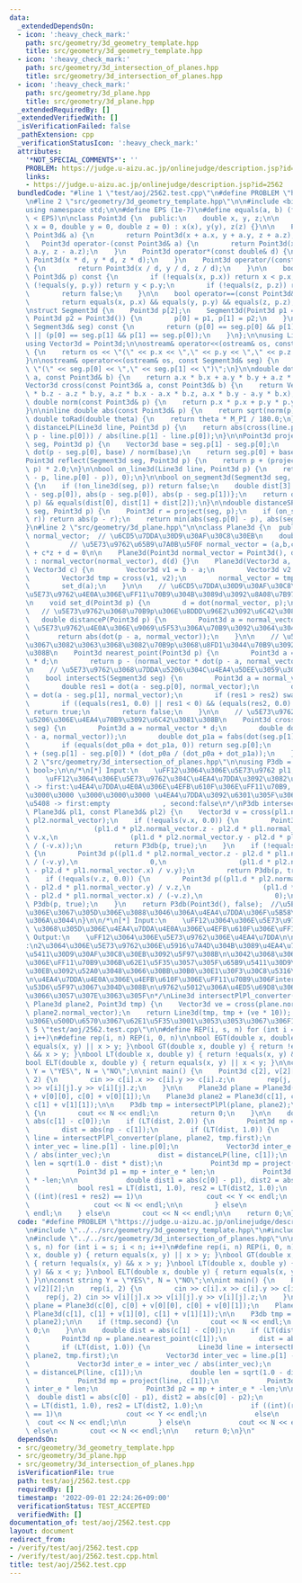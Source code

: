 ```yaml
---
data:
  _extendedDependsOn:
  - icon: ':heavy_check_mark:'
    path: src/geometry/3d_geometry_template.hpp
    title: src/geometry/3d_geometry_template.hpp
  - icon: ':heavy_check_mark:'
    path: src/geometry/3d_intersection_of_planes.hpp
    title: src/geometry/3d_intersection_of_planes.hpp
  - icon: ':heavy_check_mark:'
    path: src/geometry/3d_plane.hpp
    title: src/geometry/3d_plane.hpp
  _extendedRequiredBy: []
  _extendedVerifiedWith: []
  _isVerificationFailed: false
  _pathExtension: cpp
  _verificationStatusIcon: ':heavy_check_mark:'
  attributes:
    '*NOT_SPECIAL_COMMENTS*': ''
    PROBLEM: https://judge.u-aizu.ac.jp/onlinejudge/description.jsp?id=2562
    links:
    - https://judge.u-aizu.ac.jp/onlinejudge/description.jsp?id=2562
  bundledCode: "#line 1 \"test/aoj/2562.test.cpp\"\n#define PROBLEM \"https://judge.u-aizu.ac.jp/onlinejudge/description.jsp?id=2562\"\
    \n#line 2 \"src/geometry/3d_geometry_template.hpp\"\n\n#include <bits/stdc++.h>\n\
    using namespace std;\n\n#define EPS (1e-7)\n#define equals(a, b) (fabs((a) - (b))\
    \ < EPS)\n\nclass Point3d {\n  public:\n    double x, y, z;\n\n    Point3d(double\
    \ x = 0, double y = 0, double z = 0) : x(x), y(y), z(z) {}\n\n    Point3d operator+(const\
    \ Point3d& a) {\n        return Point3d(x + a.x, y + a.y, z + a.z);\n    }\n \
    \   Point3d operator-(const Point3d& a) {\n        return Point3d(x - a.x, y -\
    \ a.y, z - a.z);\n    }\n    Point3d operator*(const double& d) {\n        return\
    \ Point3d(x * d, y * d, z * d);\n    }\n    Point3d operator/(const double& d)\
    \ {\n        return Point3d(x / d, y / d, z / d);\n    }\n\n    bool operator<(const\
    \ Point3d& p) const {\n        if (!equals(x, p.x)) return x < p.x;\n        if\
    \ (!equals(y, p.y)) return y < p.y;\n        if (!equals(z, p.z)) return z < p.z;\n\
    \        return false;\n    }\n\n    bool operator==(const Point3d& p) const {\n\
    \        return equals(x, p.x) && equals(y, p.y) && equals(z, p.z);\n    }\n};\n\
    \nstruct Segment3d {\n    Point3d p[2];\n    Segment3d(Point3d p1 = Point3d(),\
    \ Point3d p2 = Point3d()) {\n        p[0] = p1, p[1] = p2;\n    }\n    bool operator==(const\
    \ Segment3d& seg) const {\n        return (p[0] == seg.p[0] && p[1] == seg.p[1])\
    \ || (p[0] == seg.p[1] && p[1] == seg.p[0]);\n    }\n};\n\nusing Line3d = Segment3d;\n\
    using Vector3d = Point3d;\n\nostream& operator<<(ostream& os, const Point3d& p)\
    \ {\n    return os << \"(\" << p.x << \",\" << p.y << \",\" << p.z << \")\";\n\
    }\n\nostream& operator<<(ostream& os, const Segment3d& seg) {\n    return os <<\
    \ \"(\" << seg.p[0] << \",\" << seg.p[1] << \")\";\n}\n\ndouble dot(const Point3d&\
    \ a, const Point3d& b) {\n    return a.x * b.x + a.y * b.y + a.z * b.z;\n}\n\n\
    Vector3d cross(const Point3d& a, const Point3d& b) {\n    return Vector3d(a.y\
    \ * b.z - a.z * b.y, a.z * b.x - a.x * b.z, a.x * b.y - a.y * b.x);\n}\n\ninline\
    \ double norm(const Point3d& p) {\n    return p.x * p.x + p.y * p.y + p.z * p.z;\n\
    }\n\ninline double abs(const Point3d& p) {\n    return sqrt(norm(p));\n}\n\ninline\
    \ double toRad(double theta) {\n    return theta * M_PI / 180.0;\n}\n\ndouble\
    \ distanceLP(Line3d line, Point3d p) {\n    return abs(cross(line.p[1] - line.p[0],\
    \ p - line.p[0])) / abs(line.p[1] - line.p[0]);\n}\n\nPoint3d project(Segment3d\
    \ seg, Point3d p) {\n    Vector3d base = seg.p[1] - seg.p[0];\n    double t =\
    \ dot(p - seg.p[0], base) / norm(base);\n    return seg.p[0] + base * t;\n}\n\n\
    Point3d reflect(Segment3d seg, Point3d p) {\n    return p + (project(seg, p) -\
    \ p) * 2.0;\n}\n\nbool on_line3d(Line3d line, Point3d p) {\n    return equals(abs(cross(line.p[1]\
    \ - p, line.p[0] - p)), 0);\n}\n\nbool on_segment3d(Segment3d seg, Point3d p)\
    \ {\n    if (!on_line3d(seg, p)) return false;\n    double dist[3] = {abs(seg.p[1]\
    \ - seg.p[0]), abs(p - seg.p[0]), abs(p - seg.p[1])};\n    return on_line3d(seg,\
    \ p) && equals(dist[0], dist[1] + dist[2]);\n}\n\ndouble distanceSP(Segment3d\
    \ seg, Point3d p) {\n    Point3d r = project(seg, p);\n    if (on_segment3d(seg,\
    \ r)) return abs(p - r);\n    return min(abs(seg.p[0] - p), abs(seg.p[1] - p));\n\
    }\n#line 2 \"src/geometry/3d_plane.hpp\"\n\nclass Plane3d {\n  public:\n    Point3d\
    \ normal_vector;  // \u6CD5\u7DDA\u30D9\u30AF\u30C8\u30EB\n    double d;     \
    \          // \u5E73\u9762\u65B9\u7A0B\u5F0F normal_vector = (a,b,c), a*x + b*y\
    \ + c*z + d = 0\n\n    Plane3d(Point3d normal_vector = Point3d(), double d = 0)\
    \ : normal_vector(normal_vector), d(d) {}\n    Plane3d(Vector3d a, Vector3d b,\
    \ Vector3d c) {\n        Vector3d v1 = b - a;\n        Vector3d v2 = c - a;\n\
    \        Vector3d tmp = cross(v1, v2);\n        normal_vector = tmp / abs(tmp);\n\
    \        set_d(a);\n    }\n\n    // \u6CD5\u7DDA\u30D9\u30AF\u30C8\u30EBnormal_vector\u3068\
    \u5E73\u9762\u4E0A\u306E\uFF11\u70B9\u304B\u3089d\u3092\u8A08\u7B97\u3059\u308B\
    \n    void set_d(Point3d p) {\n        d = dot(normal_vector, p);\n    }\n\n \
    \   // \u5E73\u9762\u3068\u70B9p\u306E\u8DDD\u96E2\u3092\u6C42\u3081\u308B\n \
    \   double distanceP(Point3d p) {\n        Point3d a = normal_vector * d;  //\
    \ \u5E73\u9762\u4E0A\u306E\u9069\u5F53\u306A\u70B9\u3092\u3064\u304F\u308B\n \
    \       return abs(dot(p - a, normal_vector));\n    }\n\n    // \u5E73\u9762\u4E0A\
    \u3067\u3082\u3063\u3068\u3082\u70B9p\u3068\u8FD1\u3044\u70B9\u3092\u6C42\u3081\
    \u308B\n    Point3d nearest_point(Point3d p) {\n        Point3d a = normal_vector\
    \ * d;\n        return p - (normal_vector * dot(p - a, normal_vector));\n    }\n\
    \n    // \u5E73\u9762\u3068\u7DDA\u5206\u304C\u4EA4\u5DEE\u3059\u308B\u304B\n\
    \    bool intersectS(Segment3d seg) {\n        Point3d a = normal_vector * d;\n\
    \        double res1 = dot(a - seg.p[0], normal_vector);\n        double res2\
    \ = dot(a - seg.p[1], normal_vector);\n        if (res1 > res2) swap(res1, res2);\n\
    \        if ((equals(res1, 0.0) || res1 < 0) && (equals(res2, 0.0) || res2 > 0))\
    \ return true;\n        return false;\n    }\n\n    // \u5E73\u9762\u3068\u7DDA\
    \u5206\u306E\u4EA4\u70B9\u3092\u6C42\u3081\u308B\n    Point3d crosspointS(Segment3d\
    \ seg) {\n        Point3d a = normal_vector * d;\n        double dot_p0a = fabs(dot(seg.p[0]\
    \ - a, normal_vector));\n        double dot_p1a = fabs(dot(seg.p[1] - a, normal_vector));\n\
    \        if (equals(dot_p0a + dot_p1a, 0)) return seg.p[0];\n        return seg.p[0]\
    \ + (seg.p[1] - seg.p[0]) * (dot_p0a / (dot_p0a + dot_p1a));\n    }\n};\n#line\
    \ 2 \"src/geometry/3d_intersection_of_planes.hpp\"\n\nusing P3db = pair<Point3d,\
    \ bool>;\n\n/*\n[*] Input:\n    \uFF12\u3064\u306E\u5E73\u9762 pl1, pl2\n[*] Output:\n\
    \    \uFF12\u3064\u306E\u5E73\u9762\u304C\u4EA4\u7DDA\u3092\u3082\u3064\u5834\u5408\
    \ -> first:\u4EA4\u7DDA\u4E0A\u306E\u4EFB\u610F\u306E\uFF11\u70B9, second:true\n\
    \u3000\u3000 \u3000\u3000\u3000 \u4EA4\u7DDA\u3092\u6301\u305F\u306A\u3044\u5834\
    \u5408 -> first:empty             , second:false\n*/\nP3db intersectPlPl(const\
    \ Plane3d& pl1, const Plane3d& pl2) {\n    Vector3d v = cross(pl1.normal_vector,\
    \ pl2.normal_vector);\n    if (!equals(v.x, 0.0)) {\n        Point3d p(0,\n  \
    \                (pl1.d * pl2.normal_vector.z - pl2.d * pl1.normal_vector.z) /\
    \ v.x,\n                  (pl1.d * pl2.normal_vector.y - pl2.d * pl1.normal_vector.y)\
    \ / (-v.x));\n        return P3db(p, true);\n    }\n    if (!equals(v.y, 0.0))\
    \ {\n        Point3d p((pl1.d * pl2.normal_vector.z - pl2.d * pl1.normal_vector.z)\
    \ / (-v.y),\n                  0,\n                  (pl1.d * pl2.normal_vector.x\
    \ - pl2.d * pl1.normal_vector.x) / v.y);\n        return P3db(p, true);\n    }\n\
    \    if (!equals(v.z, 0.0)) {\n        Point3d p((pl1.d * pl2.normal_vector.y\
    \ - pl2.d * pl1.normal_vector.y) / v.z,\n                  (pl1.d * pl2.normal_vector.x\
    \ - pl2.d * pl1.normal_vector.x) / (-v.z),\n                  0);\n        return\
    \ P3db(p, true);\n    }\n    return P3db(Point3d(), false);  //\u5E73\u884C\u306A\
    \u306E\u3067\u305D\u306E\u3088\u3046\u306A\u4EA4\u7DDA\u306F\u5B58\u5728\u3057\
    \u306A\u3044\n}\n\n/*\n[*] Input:\n    \uFF12\u3064\u306E\u5E73\u9762 plane, plane2\
    \ \u3068\u305D\u306E\u4EA4\u7DDA\u4E0A\u306E\u4EFB\u610F\u306E\uFF11\u70B9\n[*]\
    \ Output:\n    \uFF12\u3064\u306E\u5E73\u9762\u306E\u4EA4\u7DDA\n\n\u8AAC\u660E\
    :\n2\u3064\u306E\u5E73\u9762\u306E\u5916\u7A4D\u304B\u3089\u4EA4\u7DDA\u306E\u65B9\
    \u5411\u30D9\u30AF\u30C8\u30EB\u3092\u5F97\u308B\n\u3042\u3068\u306F\u4EFB\u610F\
    \u306E\uFF11\u70B9\u306B\u62E1\u5F35\u3057\u305F\u65B9\u5411\u30D9\u30AF\u30C8\
    \u30EB\u3092\u52A0\u3048\u3066\u30BB\u30B0\u30E1\u30F3\u30C8\u5316\u3059\u308B\
    \n\u4EA4\u7DDA\u4E0A\u306E\u4EFB\u610F\u306E\uFF11\u70B9\u306FintersectPlPl\u3067\
    \u53D6\u5F97\u3067\u304D\u308B\n\u9762\u5012\u306A\u4ED5\u69D8\u306B\u306A\u3063\
    \u3066\u3057\u307E\u3063\u305F\n*/\nLine3d intersectPlPl_converter(Plane3d plane,\
    \ Plane3d plane2, Point3d tmp) {\n    Vector3d ve = cross(plane.normal_vector,\
    \ plane2.normal_vector);\n    return Line3d(tmp, tmp + (ve * 10));  // \u4EFB\u610F\
    \u306E\u500D\u6570\u3067\u62E1\u5F35\u3001\u3053\u3053\u3067\u306F10\n}\n#line\
    \ 5 \"test/aoj/2562.test.cpp\"\n\n#define REP(i, s, n) for (int i = s; i < n;\
    \ i++)\n#define rep(i, n) REP(i, 0, n)\n\nbool EGT(double x, double y) { return\
    \ equals(x, y) || x > y; }\nbool GT(double x, double y) { return !equals(x, y)\
    \ && x > y; }\nbool LT(double x, double y) { return !equals(x, y) && x < y; }\n\
    bool ELT(double x, double y) { return equals(x, y) || x < y; }\n\nconst string\
    \ Y = \"YES\", N = \"NO\";\n\nint main() {\n    Point3d c[2], v[2][2];\n    rep(i,\
    \ 2) {\n        cin >> c[i].x >> c[i].y >> c[i].z;\n        rep(j, 2) cin >> v[i][j].x\
    \ >> v[i][j].y >> v[i][j].z;\n    }\n\n    Plane3d plane = Plane3d(c[0], c[0]\
    \ + v[0][0], c[0] + v[0][1]);\n    Plane3d plane2 = Plane3d(c[1], c[1] + v[1][0],\
    \ c[1] + v[1][1]);\n\n    P3db tmp = intersectPlPl(plane, plane2);\n\n    if (!tmp.second)\
    \ {\n        cout << N << endl;\n        return 0;\n    }\n\n    double dist =\
    \ abs(c[1] - c[0]);\n    if (LT(dist, 2.0)) {\n        Point3d np = plane.nearest_point(c[1]);\n\
    \        dist = abs(np - c[1]);\n        if (LT(dist, 1.0)) {\n            Line3d\
    \ line = intersectPlPl_converter(plane, plane2, tmp.first);\n            Vector3d\
    \ inter_vec = line.p[1] - line.p[0];\n            Vector3d inter_e = inter_vec\
    \ / abs(inter_vec);\n            dist = distanceLP(line, c[1]);\n            double\
    \ len = sqrt(1.0 - dist * dist);\n            Point3d mp = project(line, c[1]);\n\
    \            Point3d p1 = mp + inter_e * len;\n            Point3d p2 = mp + inter_e\
    \ * -len;\n\n            double dist1 = abs(c[0] - p1), dist2 = abs(c[0] - p2);\n\
    \            bool res1 = LT(dist1, 1.0), res2 = LT(dist2, 1.0);\n            if\
    \ ((int)(res1 + res2) == 1)\n                cout << Y << endl;\n            else\n\
    \                cout << N << endl;\n\n        } else\n            cout << N <<\
    \ endl;\n    } else\n        cout << N << endl;\n\n    return 0;\n}\n"
  code: "#define PROBLEM \"https://judge.u-aizu.ac.jp/onlinejudge/description.jsp?id=2562\"\
    \n#include \"../../src/geometry/3d_geometry_template.hpp\"\n#include \"../../src/geometry/3d_plane.hpp\"\
    \n#include \"../../src/geometry/3d_intersection_of_planes.hpp\"\n\n#define REP(i,\
    \ s, n) for (int i = s; i < n; i++)\n#define rep(i, n) REP(i, 0, n)\n\nbool EGT(double\
    \ x, double y) { return equals(x, y) || x > y; }\nbool GT(double x, double y)\
    \ { return !equals(x, y) && x > y; }\nbool LT(double x, double y) { return !equals(x,\
    \ y) && x < y; }\nbool ELT(double x, double y) { return equals(x, y) || x < y;\
    \ }\n\nconst string Y = \"YES\", N = \"NO\";\n\nint main() {\n    Point3d c[2],\
    \ v[2][2];\n    rep(i, 2) {\n        cin >> c[i].x >> c[i].y >> c[i].z;\n    \
    \    rep(j, 2) cin >> v[i][j].x >> v[i][j].y >> v[i][j].z;\n    }\n\n    Plane3d\
    \ plane = Plane3d(c[0], c[0] + v[0][0], c[0] + v[0][1]);\n    Plane3d plane2 =\
    \ Plane3d(c[1], c[1] + v[1][0], c[1] + v[1][1]);\n\n    P3db tmp = intersectPlPl(plane,\
    \ plane2);\n\n    if (!tmp.second) {\n        cout << N << endl;\n        return\
    \ 0;\n    }\n\n    double dist = abs(c[1] - c[0]);\n    if (LT(dist, 2.0)) {\n\
    \        Point3d np = plane.nearest_point(c[1]);\n        dist = abs(np - c[1]);\n\
    \        if (LT(dist, 1.0)) {\n            Line3d line = intersectPlPl_converter(plane,\
    \ plane2, tmp.first);\n            Vector3d inter_vec = line.p[1] - line.p[0];\n\
    \            Vector3d inter_e = inter_vec / abs(inter_vec);\n            dist\
    \ = distanceLP(line, c[1]);\n            double len = sqrt(1.0 - dist * dist);\n\
    \            Point3d mp = project(line, c[1]);\n            Point3d p1 = mp +\
    \ inter_e * len;\n            Point3d p2 = mp + inter_e * -len;\n\n          \
    \  double dist1 = abs(c[0] - p1), dist2 = abs(c[0] - p2);\n            bool res1\
    \ = LT(dist1, 1.0), res2 = LT(dist2, 1.0);\n            if ((int)(res1 + res2)\
    \ == 1)\n                cout << Y << endl;\n            else\n              \
    \  cout << N << endl;\n\n        } else\n            cout << N << endl;\n    }\
    \ else\n        cout << N << endl;\n\n    return 0;\n}\n"
  dependsOn:
  - src/geometry/3d_geometry_template.hpp
  - src/geometry/3d_plane.hpp
  - src/geometry/3d_intersection_of_planes.hpp
  isVerificationFile: true
  path: test/aoj/2562.test.cpp
  requiredBy: []
  timestamp: '2022-09-01 22:24:26+09:00'
  verificationStatus: TEST_ACCEPTED
  verifiedWith: []
documentation_of: test/aoj/2562.test.cpp
layout: document
redirect_from:
- /verify/test/aoj/2562.test.cpp
- /verify/test/aoj/2562.test.cpp.html
title: test/aoj/2562.test.cpp
---
```

